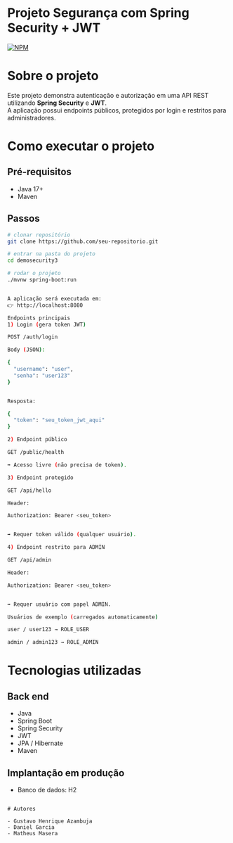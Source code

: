 # Projeto Segurança com Spring Security + JWT
[![NPM](https://img.shields.io/npm/l/react)](https://github.com/devsuperior/sds1-wmazoni/blob/master/LICENSE) 

# Sobre o projeto

Este projeto demonstra autenticação e autorização em uma API REST utilizando **Spring Security** e **JWT**.  
A aplicação possui endpoints públicos, protegidos por login e restritos para administradores.

# Como executar o projeto

## Pré-requisitos
- Java 17+
- Maven

## Passos
```bash
# clonar repositório
git clone https://github.com/seu-repositorio.git

# entrar na pasta do projeto
cd demosecurity3

# rodar o projeto
./mvnw spring-boot:run


A aplicação será executada em:
👉 http://localhost:8080

Endpoints principais
1) Login (gera token JWT)

POST /auth/login

Body (JSON):

{
  "username": "user",
  "senha": "user123"
}


Resposta:

{
  "token": "seu_token_jwt_aqui"
}

2) Endpoint público

GET /public/health

➡ Acesso livre (não precisa de token).

3) Endpoint protegido

GET /api/hello

Header:

Authorization: Bearer <seu_token>


➡ Requer token válido (qualquer usuário).

4) Endpoint restrito para ADMIN

GET /api/admin

Header:

Authorization: Bearer <seu_token>


➡ Requer usuário com papel ADMIN.

Usuários de exemplo (carregados automaticamente)

user / user123 → ROLE_USER

admin / admin123 → ROLE_ADMIN

```

# Tecnologias utilizadas
## Back end
- Java
- Spring Boot
- Spring Security
- JWT
- JPA / Hibernate
- Maven
## Implantação em produção
- Banco de dados: H2

```

# Autores

- Gustavo Henrique Azambuja
- Daniel Garcia 
- Matheus Masera
